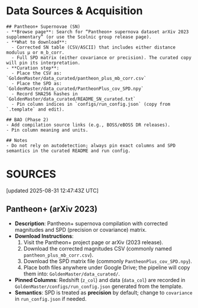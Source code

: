 # Data Sources & Acquisition

    ## Pantheon+ Supernovae (SN)
    - **Browse page**: Search for “Pantheon+ supernova dataset arXiv 2023 supplementary” (or use the Scolnic group release page).
    - **What to download**:
      - Corrected SN table (CSV/ASCII) that includes either distance modulus μ or m_b_corr.
      - Full SPD matrix (either covariance or precision). The curated copy will pin its interpretation.
    - **Curation step**:
      - Place the CSV as: `GoldenMaster/data_curated/pantheon_plus_mb_corr.csv`
      - Place the SPD as:  `GoldenMaster/data_curated/PantheonPlus_cov_SPD.npy`
      - Record SHA256 hashes in `GoldenMaster/data_curated/README_SN_curated.txt`
      - Pin column indices in `configs/run_config.json` (copy from `.template` and edit).

    ## BAO (Phase 2)
    - Add compilation source links (e.g., BOSS/eBOSS DR releases).
    - Pin column meaning and units.

    ## Notes
    - Do not rely on autodetection; always pin exact columns and SPD semantics in the curated README and run config.

# SOURCES

[updated 2025-08-31 12:47:43Z UTC]

## Pantheon+ (arXiv 2023)
- **Description**: Pantheon+ supernova compilation with corrected magnitudes and SPD (precision or covariance) matrix.
- **Download Instructions**:
  1. Visit the Pantheon+ project page or arXiv (2023 release).
  2. Download the corrected magnitudes CSV (commonly named `pantheon_plus_mb_corr.csv`).
  3. Download the SPD matrix file (commonly `PantheonPlus_cov_SPD.npy`).
  4. Place both files anywhere under Google Drive; the pipeline will copy them into:
     `GoldenMaster/data_curated/`.
- **Pinned Columns**: Redshift (`z_col`) and data (`data_col`) are recorded in
  `GoldenMaster/configs/run_config.json` generated from the template.
- **Semantics**: SPD is treated as **precision** by default; change to `covariance`
  in `run_config.json` if needed.
